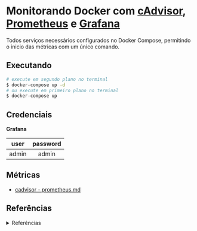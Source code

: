 # Monitorando Docker com [cAdvisor](https://github.com/google/cadvisor), [Prometheus](https://github.com/prometheus/prometheus) e [Grafana](https://github.com/grafana/grafana)

Todos serviços necessários configurados no Docker Compose, permitindo o inicio das métricas com um único comando.

## Executando

```sh
# execute em segundo plano no terminal
$ docker-compose up -d
# ou execute em primeiro plano no terminal
$ docker-compose up
```

## Credenciais

**Grafana**

|  user | password |
|:-----:|:--------:|
| admin |   admin  |

## Métricas

- [cadvisor - prometheus.md](https://github.com/google/cadvisor/blob/master/docs/storage/prometheus.md)

## Referências

<details>
  <summary>Referências</summary>

https://prometheus.io/docs/guides/cadvisor/

https://stackoverflow.com/questions/40327062/how-to-calculate-containers-cpu-usage-in-kubernetes-with-prometheus-as-monitori

https://stackoverflow.com/questions/58895929/how-to-calculate-percentage-of-specific-pod-cpu-usage-on-each-node


MAC

https://gitmemory.com/issue/google/cadvisor/1565/742351042

https://medium.com/@karthi.net/use-google-cadvisor-for-monitoring-your-containers-docker-tutorial-eebbe4ee82da


Grafana

https://grafana.com/grafana/dashboards/893

https://medium.com/@mertcan.simsek276/docker-monitoring-with-cadvisor-prometheus-and-grafana-adefe1202bf8


http://localhost:9090/graph?g0.expr=rate(container_cpu_usage_seconds_total%7Bname%3D%22elastic_euclid%22%7D%5B1m%5D)&g0.tab=0&g0.stacked=0&g0.range_input=5m&g1.expr=sum%20(rate%20(container_cpu_usage_seconds_total%7Bname%3D~%22ela.*%22%7D%5B1m%5D))%20%2F%20sum%20(machine_cpu_cores%7B%7D)%20*%20100&g1.tab=0&g1.stacked=0&g1.range_input=15m&g2.expr=sum(rate(container_cpu_usage_seconds_total%7Bname%3D%22elastic_euclid%22%7D%5B1m%5D))&g2.tab=0&g2.stacked=0&g2.range_input=15m&g3.expr=sum(rate(container_cpu_usage_seconds_total%5B1m%5D))%20by%20(name)&g3.tab=0&g3.stacked=0&g3.range_input=1h&g4.expr=container_memory_usage_bytes%7Bid%3D~%22%2Fdocker%2F.*%22%7D&g4.tab=0&g4.stacked=0&g4.range_input=1h


rate(container_cpu_usage_seconds_total{name="elastic_euclid"}[1m])
sum (rate (container_cpu_usage_seconds_total{name=~"ela.*"}[1m])) / sum (machine_cpu_cores{}) * 100
sum(rate(container_cpu_usage_seconds_total[1m])) by (name)
container_memory_usage_bytes{id=~"/docker/.*"}



sum(rate(container_cpu_usage_seconds_total{id=~"/docker/.*"}[1m])) by (name)
</details>
